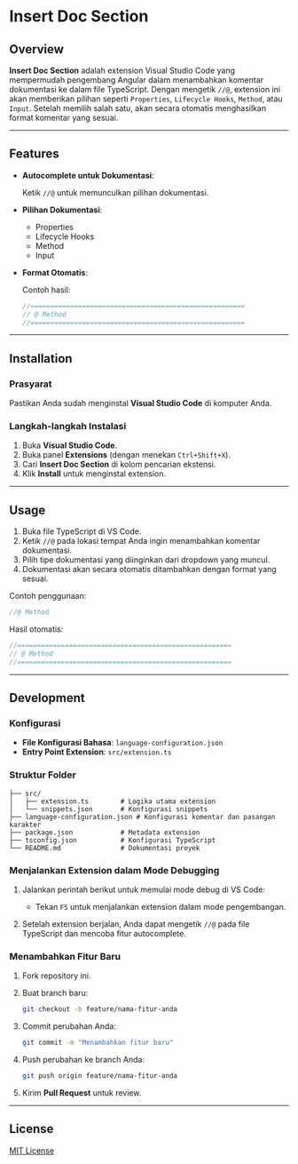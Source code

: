 
# Insert Doc Section

## Overview

**Insert Doc Section** adalah extension Visual Studio Code yang mempermudah pengembang Angular dalam menambahkan komentar dokumentasi ke dalam file TypeScript. Dengan mengetik `//@`, extension ini akan memberikan pilihan seperti `Properties`, `Lifecycle Hooks`, `Method`, atau `Input`. Setelah memilih salah satu, akan secara otomatis menghasilkan format komentar yang sesuai.

---

## Features

- **Autocomplete untuk Dokumentasi**:
  
  Ketik `//@` untuk memunculkan pilihan dokumentasi.

- **Pilihan Dokumentasi**:
  
  - Properties
  - Lifecycle Hooks
  - Method
  - Input

- **Format Otomatis**:

  Contoh hasil:
  
  ```typescript
  //======================================================
  // @ Method
  //======================================================
  ```

---

## Installation

### Prasyarat

Pastikan Anda sudah menginstal **Visual Studio Code** di komputer Anda.

### Langkah-langkah Instalasi

1. Buka **Visual Studio Code**.
2. Buka panel **Extensions** (dengan menekan `Ctrl+Shift+X`).
3. Cari **Insert Doc Section** di kolom pencarian ekstensi.
4. Klik **Install** untuk menginstal extension.

---

## Usage

1. Buka file TypeScript di VS Code.
2. Ketik `//@` pada lokasi tempat Anda ingin menambahkan komentar dokumentasi.
3. Pilih tipe dokumentasi yang diinginkan dari dropdown yang muncul.
4. Dokumentasi akan secara otomatis ditambahkan dengan format yang sesuai.

Contoh penggunaan:

```typescript
//@ Method

```

Hasil otomatis:

```typescript
//======================================================
// @ Method
//======================================================
```

---

## Development

### Konfigurasi

- **File Konfigurasi Bahasa**: `language-configuration.json`
- **Entry Point Extension**: `src/extension.ts`

### Struktur Folder

``` insert-doc-section/
├── src/
│   ├── extension.ts        # Logika utama extension
│   └── snippets.json       # Konfigurasi snippets
├── language-configuration.json # Konfigurasi komentar dan pasangan karakter
├── package.json            # Metadata extension
├── tsconfig.json           # Konfigurasi TypeScript
└── README.md               # Dokumentasi proyek
```

### Menjalankan Extension dalam Mode Debugging

1. Jalankan perintah berikut untuk memulai mode debug di VS Code:
   - Tekan `F5` untuk menjalankan extension dalam mode pengembangan.

2. Setelah extension berjalan, Anda dapat mengetik `//@` pada file TypeScript dan mencoba fitur autocomplete.

### Menambahkan Fitur Baru

1. Fork repository ini.
2. Buat branch baru:

   ```bash
   git checkout -b feature/nama-fitur-anda
   ```

3. Commit perubahan Anda:

   ```bash
   git commit -m "Menambahkan fitur baru"
   ```

4. Push perubahan ke branch Anda:

   ```bash
   git push origin feature/nama-fitur-anda
   ```

5. Kirim **Pull Request** untuk review.

---

## License

[MIT License](LICENSE)
